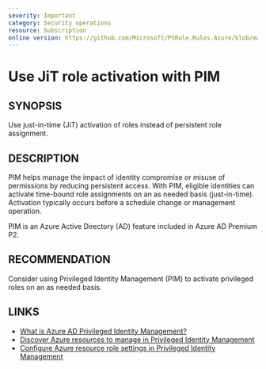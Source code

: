 ```yaml
---
severity: Important
category: Security operations
resource: Subscription
online version: https://github.com/Microsoft/PSRule.Rules.Azure/blob/main/docs/rules/en/Azure.RBAC.PIM.md
---
```


# Use JiT role activation with PIM

## SYNOPSIS

Use just-in-time (JiT) activation of roles instead of persistent role assignment.

## DESCRIPTION

PIM helps manage the impact of identity compromise or misuse of permissions by reducing persistent access.
With PIM, eligible identities can activate time-bound role assignments on an as needed basis (just-in-time).
Activation typically occurs before a schedule change or management operation.

PIM is an Azure Active Directory (AD) feature included in Azure AD Premium P2.

## RECOMMENDATION

Consider using Privileged Identity Management (PIM) to activate privileged roles on an as needed basis.

## LINKS

- [What is Azure AD Privileged Identity Management?](https://docs.microsoft.com/en-us/azure/active-directory/privileged-identity-management/pim-configure)
- [Discover Azure resources to manage in Privileged Identity Management](https://docs.microsoft.com/en-us/azure/active-directory/privileged-identity-management/pim-resource-roles-discover-resources)
- [Configure Azure resource role settings in Privileged Identity Management](https://docs.microsoft.com/en-us/azure/active-directory/privileged-identity-management/pim-resource-roles-configure-role-settings)
